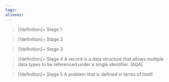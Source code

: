 ```yaml
---
tags:
aliases:
---
```


> [!definition]+ Stage 1
>

> [!definition]+ Stage 2
>

> [!definition]+ Stage 3
>

> [!definition]+ Stage 4
> A record is a data structure that allows multiple data types to be referenced under a single identifier. (AQA)

> [!definition]+ Stage 5
> A problem that is defined in terms of itself.



